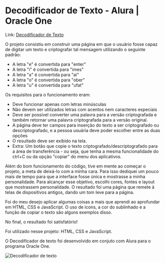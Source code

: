 # Decodificador de Texto - Alura | Oracle One

Link: [Decodificador de Texto](https://decodificador-iota-jade.vercel.app/)

O projeto consistiu em construir uma página em que o usuário fosse capaz de digitar um texto e criptografar tal mensagem utilizando o seguinte padrão:

- A letra "e" é convertida para "enter"
- A letra "i" é convertida para "imes"
- A letra "a" é convertida para "ai"
- A letra "o" é convertida para "ober"
- A letra "u" é convertida para "ufat"

Os requisitos para o funcionamento eram:

- Deve funcionar apenas com letras minúsculas
- Não devem ser utilizados letras com acentos nem caracteres especiais
- Deve ser possível converter uma palavra para a versão criptografada e também retornar uma palavra criptografada para a versão original.
- A página deve ter campos para inserção do texto a ser criptografado ou descriptografado, e a pessoa usuária deve poder escolher entre as duas opções
- O resultado deve ser exibido na tela.
- Extra: Um botão que copie o texto criptografado/descriptografado para a área de transferência - ou seja, que tenha a mesma funcionalidade do ctrl+C ou da opção "copiar" do menu dos aplicativos.

Além do bom funcionamento do código, tive em mente ao começar o projeto, a meta de deixá-lo com a minha cara. Para isso dediquei um pouco mais de tempo para que a interface fosse única e mostrasse a minha personalidade. Para alcançar esse objetivo, escolhi cores, fontes e layout que mostrassem personalidade. O resultado foi uma página que remete à telas de dispositivos antigos, dando um tom leve para a página.

Foi do meu desejo aplicar algumas coisas a mais que aprendi ao aprofundar em HTML, CSS e JavaScript. O uso de icons, a cor do sublinhado e a função de copiar o texto são alguns exemplos disso.

No final, o resultado foi satisfatório!

Foi utilizado nesse projeto: HTML, CSS e JavaScript.

O Decodificador de texto foi desenvolvido em conjuto com Alura para o programa Oracle One.

![Decodificador de texto](https://github.com/user-attachments/assets/1b221c7c-856d-4577-b4c4-3b0370035d91)




